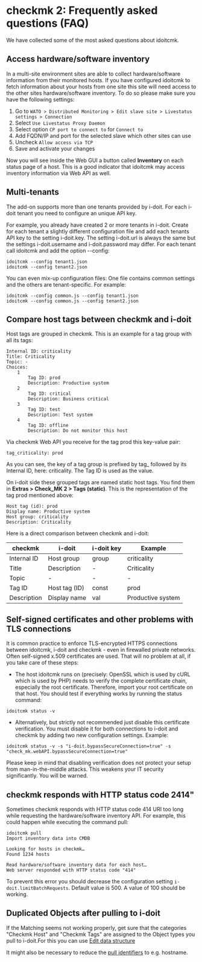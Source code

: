 # checkmk 2: Frequently asked questions (FAQ)

We have collected some of the most asked questions about idoitcmk.

## Access hardware/software inventory

In a multi-site environment sites are able to collect hardware/software information from their monitored hosts. If you have configured idoitcmk to fetch information about your hosts from one site this site will need access to the other sites hardware/software inventory. To do so please make sure you have the following settings:

1.  Go to `WATO > Distributed Monitoring > Edit slave site > Livestatus settings > Connection`
2.  Select `Use Livestatus Proxy Daemon`
3.  Select option `CP port to connect to` for `Connect to`
4.  Add FQDN/IP and port for the selected slave which other sites can use
5.  Uncheck `Allow access via TCP`
6.  Save and activate your changes

Now you will see inside the Web GUI a button called **Inventory** on each status page of a host. This is a good indicator that idoitcmk may access inventory information via Web API as well.

## Multi-tenants

The add-on supports more than one tenants provided by i-doit. For each i-doit tenant you need to configure an unique API key.

For example, you already have created 2 or more tenants in i-doit. Create for each tenant a slightly different configuration file and add each tenants API key to the setting i-doit.key. The setting i-doit.url is always the same but the settings i-doit.username and i-doit.password may differ. For each tenant call idoitcmk and add the option --config:

```shell
idoitcmk --config tenant1.json
idoitcmk --config tenant2.json
```

You can even mix-up configuration files: One file contains common settings and the others are tenant-specific. For example:

```shell
idoitcmk --config common.js --config tenant1.json
idoitcmk --config common.js --config tenant2.json
```

## Compare host tags between checkmk and i-doit

Host tags are grouped in checkmk. This is an example for a tag group with all its tags:

```shell
Internal ID: criticality
Title: Criticality
Topic: -
Choices:
    1
        Tag ID: prod
        Description: Productive system
    2
        Tag ID: critical
        Description: Business critical
    3
        Tag ID: test
        Description: Test system
    4
        Tag ID: offline
        Description: Do not monitor this host
```

Via checkmk Web API you receive for the tag prod this key-value pair:

```shell
tag_criticality: prod
```

As you can see, the key of a tag group is prefixed by tag_ followed by its Internal ID, here: criticality. The Tag ID is used as the value.

On i-doit side these grouped tags are named static host tags. You find them in **Extras > Check_MK 2 > Tags (static)**. This is the representation of the tag prod mentioned above:

```shell
Host tag (id): prod
Display name: Productive system
Host group: criticality
Description: Criticality
```

Here is a direct comparison between checkmk and i-doit:

| checkmk | i-doit | i-doit key | Example |
| --- | --- | --- | --- |
| Internal ID | Host group | group | criticality |
| Title | Description | -   | Criticality |
| Topic | -   | -   | -   |
| Tag ID | Host tag (ID) | const | prod |
| Description | Display name | val | Productive system |

## Self-signed certificates and other problems with TLS connections

It is common practice to enforce TLS-encrypted HTTPS connections between idoitcmk, i-doit and checkmk - even in firewalled private networks. Often self-signed x.509 certificates are used. That will no problem at all, if you take care of these steps:

-   The host idoitcmk runs on (precisely: OpenSSL which is used by cURL which is used by PHP) needs to verify the complete certificate chain, especially the root certificate. Therefore, import your root certificate on that host. You should test if everything works by running the status command:

```shell
idoitcmk status -v
```

-   Alternatively, but strictly not recommended just disable this certificate verification. You must disable it for both connections to i-doit and checkmk by adding two new configuration settings. Example:

```shell
idoitcmk status -v -s "i-doit.bypassSecureConnection=true" -s "check_mk.webAPI.bypassSecureConnection=true"
```

Please keep in mind that disabling verification does not protect your setup from man-in-the-middle attacks. This weakens your IT security significantly. You will be warned.

## checkmk responds with HTTP status code 2414"

Sometimes checkmk responds with HTTP status code 414 URI too long while requesting the hardware/software inventory API. For example, this could happen while executing the command pull:

```shell
idoitcmk pull
Import inventory data into CMDB

Looking for hosts in checkmk…
Found 1234 hosts

Read hardware/software inventory data for each host…
Web server responded with HTTP status code "414"
```

To prevent this error you should decrease the configuration setting `i-doit.limitBatchRequests`. Default value is 500. A value of 100 should be working.

## Duplicated Objects after pulling to i-doit

If the Matching seems not working properly, get sure that the categories "Checkmk Host" and "Checkmk Tags" are assigned to the Object types you pull to i-doit.For this you can use [Edit data structure](../../basics/assignment-of-categories-to-object-types.md)

It might also be necessary to reduce the [pull identifiers](./configuration.md) to e.g. hostname.
